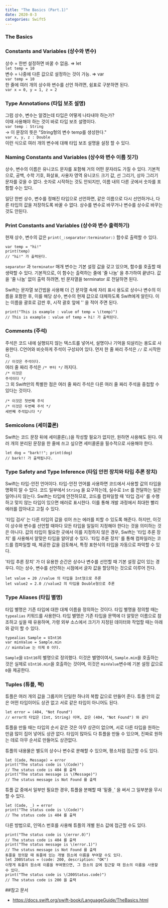 ```yaml
---
title: "The Basics (Part.1)"
date: 2020-8-3
categories: Swift5
---
```


### The Basics

### Constants and Variables (상수와 변수)

상수 = 한번 설정하면 바꿀 수 없음. ⇒ let <br>
 `let temp = 10`<br>
변수 = 나중에 다른 값으로 설정하는 것이 가능. ⇒ var<br>
 `var temp = 10`<br>
한 줄에 여러 개의 상수와 변수를 선언 하려면, 쉼표로 구분하면 된다.<br>
`var x = 0, y = 1, z = 2`<br>

### Type Annotations (타입 보조 설명)

그럼 상수, 변수는 알겠는데 타입은 어떻게 나타내야 하는가?<br>
이때 사용해야 하는 것이 바로 타입 보조 설명이다.<br>
`var temp : String` <br>
→ 이 문장의 뜻은 "String형의 변수 temp를 생성한다."<br>
`var x, y, z : Double`<br>
이런 식으로 여러 개의 변수에 대해 타입 보조 설명을 설정 할 수 있다.

### Naming Constants and Variables (상수와 변수 이름 짓기)

상수, 변수의 이름은 유니코드 문자를 포함해 거의 어떤 문자라도 가질 수 있다.
기본적으로, 공백, 수학 기호, 화살표, 사용자 영역 유니코드 크기 값, 선 그리기, 상자 그리기 문자를 갖을 수 없다. 숫자로 시작하는 것도 안되지만, 이름 내의 다른 곳에서 숫자를 포함할 수는 있다.<br>

일단 한번 상수, 변수를 정해진 타입으로 선언하면, 같은 이름으로 다시 선언하거나, 다른 타입의 값을 저장하도록 바꿀 수 없다. 상수를 변수로 바꾸거나 변수를 상수로 바꾸는 것도 안된다.

### Print Constants and Variables (상수와 변수 출력하기)

현재 상수, 변수의 값은 `print(_:separator:terminator:)` 함수로 출력할 수 있다.<br>
```
var temp = "hi!"
print(temp)
// "hi!" 가 출력된다.
```
`separator` 과 `terminator` 매개 변수는 기본 설정 값을 갖고 있으며, 함수를 호출할 때 생략할 수 있다. 기본적으로, 이 함수는 출력하는 줄에 '줄 나눔' 을 추가하여 끝낸다. 값을 '줄 나눔' 없이 출력 하려면, 빈 문자열을 terminator 로 전달하면 된다.<br>

Swift는 문자열 보간법을 사용해 더 긴 문자열 속에 자리 표시 용도로 상수나 변수의 이름을 포함한 후, 이를 해당 상수, 변수의 현재 값으로 대체하도록 Swift에게 알린다. 이는 이름을 괄호로 감싼 후, 시작 괄호 앞에 '\' 을 적어 주면 된다.<br>
```
print("This is example : value of temp = \(temp)")
// This is example : value of temp = hi! 가 출력된다.
```

### Comments (주석)

주석은 코드 내에 실행되지 않는 텍스트를 넣어서, 설명이나 기억을 되살리는 용도로 사용한다.
C언어와 비슷하게 주석이 구성되어 있다. 먼저 한 줄 짜리 주석은 `//` 로 시작한다.<br>
`// 이것은 주석이다.`<br>
여러 줄 짜리 주석은 `/* 부터 */` 까지다.<br>
`/* 이것은`<br>
`주석이다 */`<br>
그 외 Swift만의 특별한 점은 여러 줄 짜리 주석은 다른 여러 줄 짜리 주석을 중첩할 수 있다는 것이다.<br>
```
/* 이것은 첫번째 주석
/* 이것은 두번째 주석 */
세번째 주석입니다 */
```

### Semicolons (세미콜론)

Swift는 코드 문장 뒤에 세미콜론(`;`)을 작성할 필요가 없지만, 원하면 사용해도 된다.
여러 개의 분리된 문장을 한 줄에 쓰고 싶으면 세미콜론을 필수적으로 사용해야 한다.<br>
```
let dog = "bark!!"; print(dog)
// bark!! 가 출력됩니다.
```

### Type Safety and Type Inference (타입 안전 장치와 타입 추론 장치)

Swift는 타입-안전 언어이다. 타입-안전 언어를 사용하면 코드에서 사용할 값의 타입을 명확히 알 수 있다. 코드 일부에서 `String` 을 요구하는데, 실수로 `Int` 를 전달하는 일은 일어나지 않는다.
Swift는 타입에 안전하므로, 코드를 컴파일할 때 '타입 검사' 를 수행하고 맞지 않는 타입이 있으면 에러로 표시한다. 이를 통해 개발 과정에서 최대한 빨리 에러를 잡아내고 고칠 수 있다.<br>

'타입 검사' 는 다른 타입의 값을 섞어 쓰는 에러를 피할 수 있도록 해준다. 하지만, 이것이 상수와 변수를 선언할 때마다 모든 타입을 일일이 지정해야 한다는 것을 의미하는 것은 아니다. 값의 타입이 필요한 곳에서 이를 지정하지 않은 경우, Swift는 '타입 추론 장치' 를 사용해서 알맞은 타입을 알아낼 수 있다. 
'타입 추론 장치' 를 통해 컴파일러는 코드를 컴파일할 때, 제공한 값을 검토해서, 특정 표현식의 타입을 자동으로 파악할 수 있다.<br>

'타입 추론 장치' 가 더 유용한 순간은 상수나 변수를 선언할 때 기본 설정 값이 있는 경우다. 이는 상수, 변수를 선언하는 시점에서 글자 값을 할당하는 것으로 이루어 진다.<br>

```
let value = 20 //value 의 타입을 Int형으로 추론
let value2 = 2.0 //value2 의 타입을 Double형으로 추론
```

### Type Aliases (타입 별명)

타입 별명은 기존 타입에 대한 대체 이름을 정의하는 것이다. 타입 별명을 정의할 때는 `typealias` 키워드를 사용한다.
타입 별명은 기존 타입을 문맥에 더 알맞은 이름으로 참조하고 싶을 때 유용하며, 가령 외부 소스에서 크기가 지정된 데이터와 작업할 때는 아래와 같이 할 수 있다.<br>
```
typealias Sample = UInt16
var minValue = Sample.min
// minValue 는 이제 0 이다.
```
`Sample`을 `UInt16`의 별명으로 정의했다. 이것은 별명이여서, `Sample.min`을 호출하는 것은 실제로 `UInt16.min`을 호출하는 것이며, 이것은 `minValue`변수에 기본 설정 값으로 `0`을 제공한다.<br>

### Tuples (튜플, 짝)

튜플은 여러 개의 값을 그룹지어 단일한 하나의 복합 값으로 만들어 준다. 튜플 안의 값은 어떤 타입이어도 상관 없고 서로 같은 타입이 아니어도 된다. <br>
```
let error = (404, "Not Found")
// error의 타입은 (Int, String) 이며, 값은 (404, "Not Found") 와 같다
```
튜플을 만들 때는 타입의 순서 같은 것은 아무 상관이 없으며, 서로 다른 타입을 원하는 만큼 많이 집어 넣어도 상관 없다. 타입이 많아도 다 튜플을 만들 수 있으며, 진짜로 원하는 데로 아무 순서로 만들어도 상관없다.<br>

튜플의 내용물은 별도의 상수나 변수로 분해할 수 있으며, 평소처럼 접근할 수도 있다.<br>
```
let (Code, Message) = error
print("The status code is \(Code)")
// The status code is 404 를 출력
print("The status message is \(Message)")
// The status message is Not Found 를 출력
```
튜플 값 중에서 일부만 필요한 경우, 튜플을 분해할 때 '밑줄`_`' 을 써서 그 일부분을 무시할 수 있다.<br>
```
let (Code, _) = error
print("The status code is \(Code)")
// The status code is 404 를 출력
```
다른 방법으로, 인덱스 번호를 사용해 튜플의 개별 원소 값에 접근할 수도 있다.<br>
```
print("The status code is \(error.0)")
// The status code is 404 를 출력
print("The status message is \(error.1)")
// The status message is Not Found 를 출력
튜플을 정의할 때 튜플에 있는 개별 원소에 이름을 부여할 수도 있다.
let 200Status = (code: 200, description: "OK")
이렇게 튜플의 원소에 이름을 부여했으면, 그 원소의 값에 접근할 때 원소의 이름을 사용할 수 있다.
print("The status code is \(200Status.code)")
// The status code is 200 을 출력
```

##참고 문서
* https://docs.swift.org/swift-book/LanguageGuide/TheBasics.html
